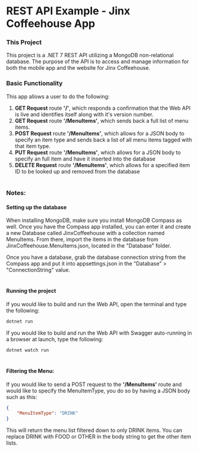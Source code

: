 # REST API Example - Jinx Coffeehouse App

### This Project

This project is a .NET 7 REST API utilizing a MongoDB non-relational database. The purpose of the API is to access and manage information for both the mobile app and the website for Jinx Coffeehouse.

### Basic Functionality

This app allows a user to do the following:

1. **GET Request** route **'/'**, which responds a confirmation that the Web API is live and identifies itself along with it's version number.
2. **GET Request** route **'/MenuItems'**, which sends back a full list of menu items.
3. **POST Request** route **'/MenuItems'**, which allows for a JSON body to specify an item type and sends back a list of all menu items tagged with that item type.
4. **PUT Request** route **'/MenuItems'**, which allows for a JSON body to specify an full item and have it inserted into the database
5. **DELETE Request** route **'/MenuItems'**, which allows for a specified item ID to be looked up and removed from the database

#
#
### Notes:

#### Setting up the database

When installing MongoDB, make sure you install MongoDB Compass as well. Once you have the Compass app installed, you can enter it and create a new Database called JinxCoffeehouse with a collection named MenuItems. From there, import the items in the database from JinxCoffeehouse.MenuItems.json, located in the "Database" folder.

Once you have a database, grab the database connection string from the Compass app and put it into appsettings.json in the "Database" > "ConnectionString" value.

#

#### Running the project

If you would like to build and run the Web API, open the terminal and type the following:

```bash
dotnet run
```

If you would like to build and run the Web API with Swagger auto-running in a browser at launch, type the following:

```bash
dotnet watch run
```

#

#### Filtering the Menu:

If you would like to send a POST request to the **'/MenuItems'** route and would like to specify the MenuItemType, you do so by having a JSON body such as this:

```json
{
    "MenuItemType": "DRINK"
}
```

This will return the menu list filtered down to only DRINK items. You can replace DRINK with FOOD or OTHER in the body string to get the other item lists.